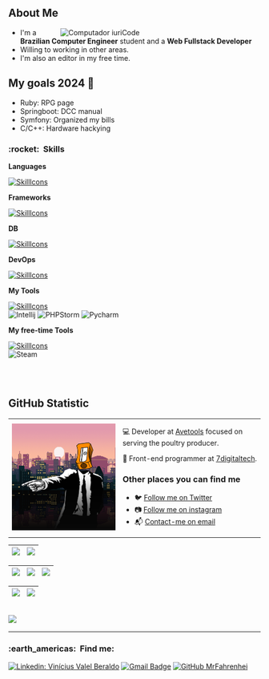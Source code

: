 ## About Me ##

<img src="https://raw.githubusercontent.com/MicaelliMedeiros/micaellimedeiros/master/image/computer-illustration.png" min-width="400px" max-width="400px" width="400px" align="right" alt="Computador iuriCode">

-  I'm a <strong>Brazilian Computer Engineer</strong> student and a <strong>Web Fullstack Developer</strong><br>
-  Willing to working in other areas.
-  I'm also an editor in my free time.

## My goals 2024 🎯

-  Ruby: RPG page
-  Springboot: DCC manual
-  Symfony: Organized my bills
-  C/C++: Hardware hackying

<h3> :rocket: &nbsp;Skills </h3>

**Languages**

[![SkillIcons](https://skillicons.dev/icons?i=js,ts,lua,c,cpp,php,perl,rust,html,css,dart,nodejs,java,ruby&theme=light)](https://skillicons.dev)<br/>
  
**Frameworks**

[![SkillIcons](https://skillicons.dev/icons?i=flutter,react,jquery,symfony,bootstrap,wordpress,spring,rails&theme=light)](https://skillicons.dev)<br/>

**DB**

[![SkillIcons](https://skillicons.dev/icons?i=mysql,sqlite,postgresql&theme=light)](https://skillicons.dev)<br/>

**DevOps**

[![SkillIcons](https://skillicons.dev/icons?i=git,github,docker,postman&theme=light)](https://skillicons.dev)<br/>
  
**My Tools**

[![SkillIcons](https://skillicons.dev/icons?i=vscode,eclipse,emacs,linux,vim,neovim&theme=light)](https://skillicons.dev)<br/>
![Intellij](https://img.shields.io/badge/IntelliJ_IDEA-333333.svg?style=flat&logo=intellij-idea&logoColor=white)
![PHPStorm](http://img.shields.io/badge/-PHPStorm-333333?style=flat&logo=phpstorm&logoColor=white)
![Pycharm](https://img.shields.io/badge/PyCharm-333333.svg?&style=flat&logo=PyCharm&logoColor=white)

**My free-time Tools**

[![SkillIcons](https://skillicons.dev/icons?i=ps,ae,au,arduino,&theme=light)](https://skillicons.dev)<br/>
![Steam](https://img.shields.io/badge/Steam-000000?style=flat&logo=steam&logoColor=white)

<br/>

<br>

## **GitHub Statistic**
<table border="0" cellspacing="0" cellpadding="0">
  <tr>
    <td style="border: 0";>
      <img width="400" src="https://github.com/MrFahrenhei/MrFahrenhei/blob/main/perfil.png" />
    </td>
    <td style="border: 0";>
      <p>
        💻 Developer at <a href="https://avetools.com.br/">Avetools<a/> focused on serving the poultry producer.
      </p>
      <p>
        🌙 Front-end programmer at <a href="https://7digitaltech.com.br/">7digitaltech</a>.
      </p>
      <h3>Other places you can find me</h3>
      <ul>
        <li>
          🐦 <a href="https://twitter.com/Die_Wotan">Follow me on Twitter</a>
        </li>
        <li>
          📷 <a href="https://www.instagram.com/marquis_cthulhu_styles/">Follow me on instagram</a>
        </li>
        <li>
          📬 <a href=mailto:vvberaldo@proton.me>Contact-me on email</a>
        </li>
      </ul>
    </td>
  </tr>
</table>

| ![](https://github-readme-stats.vercel.app/api?username=MrFahrenhei&show_icons=true&theme=dracula&include_all_commits=true&count_private=true) | ![](https://github-readme-stats.vercel.app/api/top-langs/?username=MrFahrenhei&layout=compact&langs_count=7&theme=dracula) |
| :-: | :-: |

| ![](http://github-profile-summary-cards.vercel.app/api/cards/stats?username=MrFahrenhei&theme=dracula) | ![](http://github-profile-summary-cards.vercel.app/api/cards/repos-per-language?username=MrFahrenhei&hide=Html&theme=dracula) | ![](http://github-profile-summary-cards.vercel.app/api/cards/most-commit-language?username=MrFahrenhei&theme=dracula) |
| :-: | :-: | :-: |

| ![](http://github-profile-summary-cards.vercel.app/api/cards/profile-details?username=MrFahrenhei&theme=dracula) | ![](https://github-readme-streak-stats.herokuapp.com/?user=MrFahrenhei&hide_border=true&date_format=M%20j%5B%2C%20Y%5D&background=2D3742&stroke=2D3742&ring=6bbbca&fire=6bbbca&currStreakNum=fff&sideNums=6bbbca&currStreakLabel=6bbbca&sideLabels=fff&dates=fff) |
| :-: | :-: |



<br>
<img src="https://img.shields.io/static/v1?label=Overview&message=Vinicius%20Valle%20Beraldo&color=f8efd4&style=for-the-badge&logo=GitHub">

<hr>
<h3> :earth_americas: &nbsp;Find me: </h3> 

[![Linkedin: Vinícius Valel Beraldo](https://img.shields.io/badge/-Vinicius%20Valle%20Beraldo-blue?style=flat-square&logo=Linkedin&logoColor=white&link=)](https://www.linkedin.com/in/vin%C3%ADcius-valle-beraldo-9b85a2208/)
[![Gmail Badge](https://img.shields.io/badge/-viniciusvalleb@hotmail.com-006bed?style=flat-square&logo=Gmail&logoColor=white&link=mailto:SEU-EMAIL)](mailto:viniciusvalleb@hotmail.com)
[![GitHub MrFahrenhei]( https://img.shields.io/github/followers/MrFahrenhei?label=follow&style=social)](https://github.com/MrFahrenhei)

